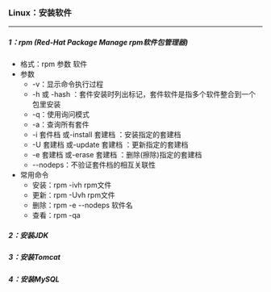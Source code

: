 ### Linux：安装软件

------

##### 1：rpm (Red-Hat Package Manage rpm软件包管理器)

- 格式：rpm 参数 软件
- 参数
  - -v：显示命令执行过程
  - -h 或 -hash ：套件安装时列出标记，套件软件是指多个软件整合到一个包里安装
  -  -q：使用询问模式
  - -a：查询所有套件
  - -i 套件档 或-install 套建档 ：安装指定的套建档 
  - -U 套建档 或-update 套建档 ：更新指定的套建档 
  - -e 套建档 或-erase 套建档 ：删除(擦除)指定的套建档
  - --nodeps：不验证套件档的相互关联性
- 常用命令 
  - 安装：rpm -ivh rpm文件
  - 更新：rpm -Uvh rpm文件 
  - 删除：rpm -e --nodeps 软件名 
  - 查看：rpm -qa

##### 2：安装JDK

##### 3：安装Tomcat

##### 4：安装MySQL